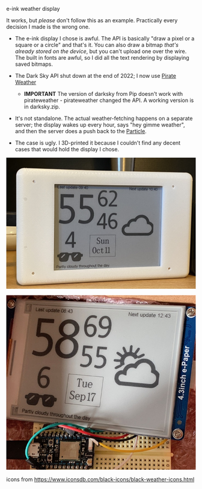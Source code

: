 e-ink weather display

It works, but *please* don't follow this as an example. Practically every decision I made is the wrong one.

* The e-ink display I chose is awful. The API is basically "draw a pixel or a square or a circle" and that's it. You can also draw a bitmap *that's already stored on the device*, but you can't upload one over the wire. The built in fonts are awful, so I did all the text rendering by displaying saved bitmaps.

* The Dark Sky API shut down at the end of 2022; I now use [Pirate Weather](https://pirateweather.net/en/latest/)
    * **IMPORTANT** The version of darksky from Pip doesn't work with pirateweather - pirateweather changed the API. A working version is in darksky.zip.

* It's not standalone. The actual weather-fetching happens on a separate server; the display wakes up every hour, says "hey gimme weather", and then the server does a push back to the [Particle](https://www.particle.io/).

* The case is ugly. I 3D-printed it because I couldn't find any decent cases that would hold the display I chose.


![example image](photo.jpeg)

![example image](example.jpg)

icons from https://www.iconsdb.com/black-icons/black-weather-icons.html

